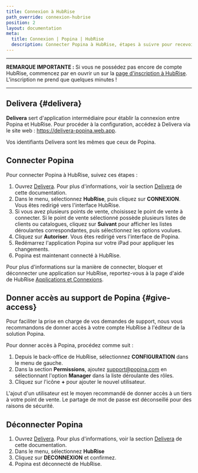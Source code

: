 ```yaml
---
title: Connexion à HubRise
path_override: connexion-hubrise
position: 2
layout: documentation
meta:
  title: Connexion | Popina | HubRise
  description: Connecter Popina à HubRise, étapes à suivre pour recevoir vos commandes Popina dans votre logiciel de caisse.
---
```


---

**REMARQUE IMPORTANTE :** Si vous ne possédez pas encore de compte HubRise, commencez par en ouvrir un sur la [page d'inscription à HubRise](https://manager.hubrise.com/signup). L'inscription ne prend que quelques minutes !

---

## Delivera {#delivera}

**Delivera** sert d'application intermédiaire pour établir la connexion entre Popina et HubRise. Pour procéder à la configuration, accédez à Delivera via le site web : https://delivera-popina.web.app.

Vos identifiants Delivera sont les mêmes que ceux de Popina.

## Connecter Popina

Pour connecter Popina à HubRise, suivez ces étapes :

1. Ouvrez [Delivera](https://delivera-popina.web.app). Pour plus d'informations, voir la section [Delivera](#delivera) de cette documentation.
2. Dans le menu, sélectionnez **HubRise**, puis cliquez sur **CONNEXION**. Vous êtes redirigé vers l'interface HubRise.
3. Si vous avez plusieurs points de vente, choisissez le point de vente à connecter. Si le point de vente sélectionné possède plusieurs listes de clients ou catalogues, cliquez sur **Suivant** pour afficher les listes déroulantes correspondantes, puis sélectionnez les options voulues.
4. Cliquez sur **Autoriser**. Vous êtes redirigé vers l'interface de Popina.
5. Redémarrez l'application Popina sur votre iPad pour appliquer les changements.
6. Popina est maintenant connecté à HubRise.

Pour plus d'informations sur la manière de connecter, bloquer et déconnecter une application sur HubRise, reportez-vous à la page d'aide de HubRise [Applications et Connexions](https://www.hubrise.com/docs/connections).

## Donner accès au support de Popina {#give-access}

Pour faciliter la prise en charge de vos demandes de support, nous vous recommandons de donner accès à votre compte HubRise à l'éditeur de la solution Popina.

Pour donner accès à Popina, procédez comme suit :

1. Depuis le back-office de HubRise, sélectionnez **CONFIGURATION** dans le menu de gauche.
1. Dans la section **Permissions**, ajoutez support@popina.com en sélectionnant l'option **Manager** dans la liste déroulante des rôles.
1. Cliquez sur l'icône **+** pour ajouter le nouvel utilisateur.

L'ajout d'un utilisateur est le moyen recommandé de donner accès à un tiers à votre point de vente. Le partage de mot de passe est déconseillé pour des raisons de sécurité.

## Déconnecter Popina

1. Ouvrez [Delivera](https://delivera-popina.web.app). Pour plus d'informations, voir la section [Delivera](#delivera) de cette documentation.
2. Dans le menu, sélectionnez **HubRise**
3. Cliquez sur **DECONNEXION** et confirmez.
4. Popina est déconnecté de HubRise.
